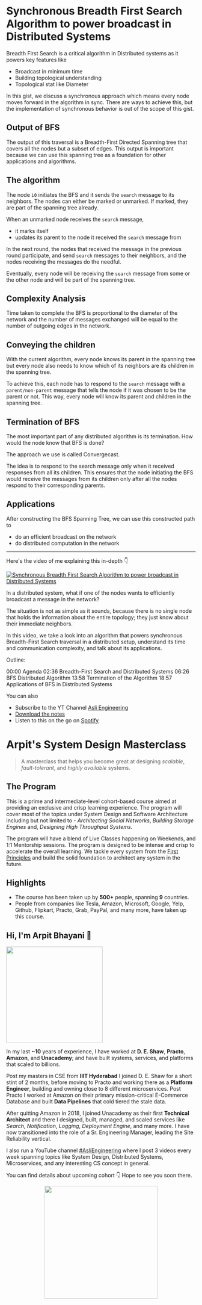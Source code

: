 Synchronous Breadth First Search Algorithm to power broadcast in Distributed Systems
===


Breadth First Search is a critical algorithm in Distributed systems as it powers key features like

- Broadcast in minimum time
- Building topological understanding
- Topological stat like Diameter

In this gist, we discuss a synchronous approach which means every node moves forward in the algorithm in sync. There are ways to achieve this, but the implementation of synchronous behavior is out of the scope of this gist.

## Output of BFS

The output of this traversal is a Breadth-First Directed Spanning tree that covers all the nodes but a subset of edges. This output is important because we can use this spanning tree as a foundation for other applications and algorithms.

## The algorithm

The node `i0` initiates the BFS and it sends the `search` message to its neighbors. The nodes can either be marked or unmarked. If marked, they are part of the spanning tree already.

When an unmarked node receives the `search` message,

- it marks itself
- updates its parent to the node it received the `search` message from

In the next round, the nodes that received the message in the previous round participate, and send `search` messages to their neighbors, and the nodes receiving the messages do the needful.

Eventually, every node will be receiving the `search` message from some or the other node and will be part of the spanning tree.

## Complexity Analysis

Time taken to complete the BFS is proportional to the diameter of the network and the number of messages exchanged will be equal to the number of outgoing edges in the network.

## Conveying the children

With the current algorithm, every node knows its parent in the spanning tree but every node also needs to know which of its neighbors are its children in the spanning tree.

To achieve this, each node has to respond to the `search` message with a `parent/non-parent` message that tells the node if it was chosen to be the parent or not. This way, every node will know its parent and children in the spanning tree.

## Termination of BFS

The most important part of any distributed algorithm is its termination. How would the node know that BFS is done?

The approach we use is called Convergecast.

The idea is to respond to the search message only when it received responses from all its children. This ensures that the node initiating the BFS would receive the messages from its children only after all the nodes respond to their corresponding parents.

## Applications

After constructing the BFS Spanning Tree, we can use this constructed path to

- do an efficient broadcast on the network
- do distributed computation in the network
<hr />


<p>Here's the video of me explaining this in-depth 👇‍</p>

[![Synchronous Breadth First Search Algorithm to power broadcast in Distributed Systems](https://i.ytimg.com/vi/PTlYBBqAYXA/mqdefault.jpg)](https://www.youtube.com/watch?v=PTlYBBqAYXA)

In a distributed system, what if one of the nodes wants to efficiently broadcast a message in the network?

The situation is not as simple as it sounds, because there is no single node that holds the information about the entire topology; they just know about their immediate neighbors.

In this video, we take a look into an algorithm that powers synchronous Breadth-First Search traversal in a distributed setup, understand its time and communication complexity, and talk about its applications.

Outline:

00:00 Agenda
02:36 Breadth-First Search and Distributed Systems
06:26 BFS Distributed Algorithm
13:58 Termination of the Algorithm
18:57 Applications of BFS in Distributed Systems

You can also
 - Subscribe to the YT Channel [Asli Engineering](https://youtube.com/c/ArpitBhayani)
 - [Download the notes](https://drive.google.com/file/d/1s39L6dNbDCN0xk_ZpyVKRf2a2OgZsCdr/view?usp=sharing)
 - Listen to this on the go on [Spotify](https://open.spotify.com/show/7qMoamm2iZQrsPVm6IQLoD)

# Arpit's System Design Masterclass

> A masterclass that helps you become great at designing _scalable_, _fault-tolerant_, and _highly available_ systems.

## The Program

This is a prime and intermediate-level cohort-based course aimed at providing an exclusive and crisp learning experience. The program will cover most of the topics under System Design and Software Architecture including but not limited to - _Architecting Social Networks_, _Building Storage Engines_ and, _Designing High Throughput Systems_.

The program will have a blend of Live Classes happening on Weekends, and 1:1 Mentorship sessions. The program is designed to be intense and crisp to accelerate the overall learning. We tackle every system from the [First Principles](https://en.wikipedia.org/wiki/First_principle) and build the solid foundation to architect any system in the future.


## Highlights

 - The course has been taken up by __500+__ people, spanning __9__ countries.
 - People from companies like Tesla, Amazon, Microsoft, Google, Yelp, Github, Flipkart, Practo, Grab, PayPal, and many more, have taken up this course.


## Hi, I'm Arpit Bhayani 👋

<img width="256px" src="https://edge.arpitbhayani.me/img/arpit.jpg" />

In my last **~10** years of experience, I have worked at **D. E. Shaw**, **Practo**, **Amazon**, and **Unacademy**; and have built systems, services, and platforms that scaled to billions.

Post my masters in CSE from **IIIT Hyderabad** I joined D. E. Shaw for a short stint of 2 months, before moving to Practo and working there as a **Platform Engineer**, building and owning close to 8 different microservices. Post Practo I worked at Amazon on their primary mission-critical E-Commerce Database and built **Data Pipelines** that cold tiered the stale data.

After quitting Amazon in 2018, I joined Unacademy as their first **Technical Architect** and there I designed, built, managed, and scaled services like _Search_, _Notification_, _Logging_, _Deployment Engine_, and many more. I have now transitioned into the role of a Sr. Engineering Manager, leading the Site Reliability vertical.

I also run a YouTube channel [#AsliEngineering](https://www.youtube.com/c/ArpitBhayani) where I post 3 videos every week spanning topics like System Design, Distributed Systems, Microservices, and any interesting CS concept in general.

You can find details about upcoming cohort 👇‍ Hope to see you soon there.

<center>
<a target="_blank" href="https://arpitbhayani.me/masterclass">
<img src="https://user-images.githubusercontent.com/4745789/137859181-d4499cf4-ce65-4466-8b88-a078ece0f081.PNG" width="300px" />
</a>
</center>